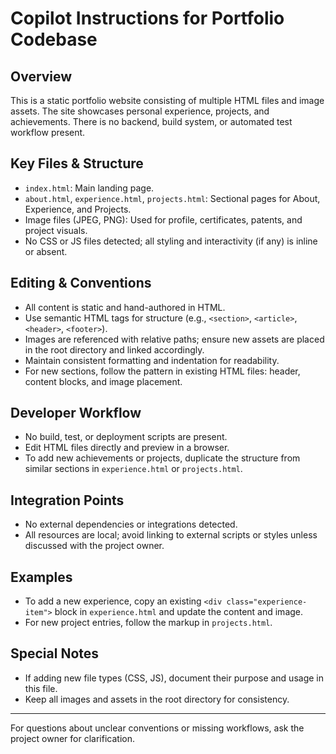 # Copilot Instructions for Portfolio Codebase

## Overview
This is a static portfolio website consisting of multiple HTML files and image assets. The site showcases personal experience, projects, and achievements. There is no backend, build system, or automated test workflow present.

## Key Files & Structure
- `index.html`: Main landing page.
- `about.html`, `experience.html`, `projects.html`: Sectional pages for About, Experience, and Projects.
- Image files (JPEG, PNG): Used for profile, certificates, patents, and project visuals.
- No CSS or JS files detected; all styling and interactivity (if any) is inline or absent.

## Editing & Conventions
- All content is static and hand-authored in HTML.
- Use semantic HTML tags for structure (e.g., `<section>`, `<article>`, `<header>`, `<footer>`).
- Images are referenced with relative paths; ensure new assets are placed in the root directory and linked accordingly.
- Maintain consistent formatting and indentation for readability.
- For new sections, follow the pattern in existing HTML files: header, content blocks, and image placement.

## Developer Workflow
- No build, test, or deployment scripts are present.
- Edit HTML files directly and preview in a browser.
- To add new achievements or projects, duplicate the structure from similar sections in `experience.html` or `projects.html`.

## Integration Points
- No external dependencies or integrations detected.
- All resources are local; avoid linking to external scripts or styles unless discussed with the project owner.

## Examples
- To add a new experience, copy an existing `<div class="experience-item">` block in `experience.html` and update the content and image.
- For new project entries, follow the markup in `projects.html`.

## Special Notes
- If adding new file types (CSS, JS), document their purpose and usage in this file.
- Keep all images and assets in the root directory for consistency.

---
For questions about unclear conventions or missing workflows, ask the project owner for clarification.
